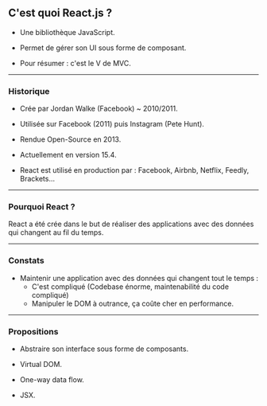 ## C'est quoi React.js ?

- Une bibliothèque JavaScript. <!-- .element: class="fragment" -->

- Permet de gérer son UI sous forme de composant. <!-- .element: class="fragment" -->

- Pour résumer : c'est le V de MVC. <!-- .element: class="fragment" -->

---

### Historique

- Crée par Jordan Walke (Facebook) ~ 2010/2011. <!-- .element: class="fragment" -->

- Utilisée sur Facebook (2011) puis Instagram (Pete Hunt). <!-- .element: class="fragment" -->

- Rendue Open-Source en 2013. <!-- .element: class="fragment" -->

- Actuellement en version 15.4. <!-- .element: class="fragment" -->

- React est utilisé en production par : Facebook, Airbnb, Netflix, Feedly, Brackets... <!-- .element: class="fragment" -->

---

### Pourquoi React ?

React a été crée dans le but de réaliser des applications avec des données qui changent au fil du temps. <!-- .element: class="fragment" -->

---

### Constats

- Maintenir une application avec des données qui changent tout le temps :
    - C'est compliqué (Codebase énorme, maintenabilité du code compliqué) <!-- .element: class="fragment" -->
    - Manipuler le DOM à outrance, ça coûte cher en performance. <!-- .element: class="fragment" -->

---

### Propositions

- Abstraire son interface sous forme de composants. <!-- .element: class="fragment" -->

- Virtual DOM. <!-- .element: class="fragment" -->

- One-way data flow. <!-- .element: class="fragment" -->

- JSX. <!-- .element: class="fragment" -->
